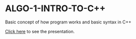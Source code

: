 # ALGO-1-INTRO-TO-C++
Basic concept of how program works and basic syntax in C++

[Click here](https://docs.google.com/presentation/d/1yO7bKngWLP9LN8jxJlL8oBI_6NpqsF5BqldFCZ6el4o/edit?usp=sharing) to see the presentation.

